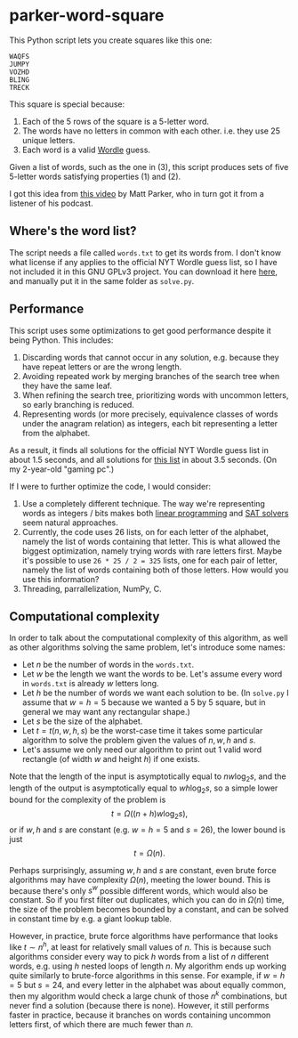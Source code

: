 # parker-word-square

This Python script lets you create squares like this one:
```
WAQFS
JUMPY
VOZHD
BLING
TRECK
```
This square is special because:
1) Each of the 5 rows of the square is a 5-letter word.
2) The words have no letters in common with each other. i.e. they use 25 unique letters.
3) Each word is a valid [Wordle](https://www.nytimes.com/games/wordle/index.html) guess.

Given a list of words, such as the one in (3), this script produces sets of five 5-letter words satisfying properties (1) and (2).

I got this idea from [this video](https://youtu.be/_-AfhLQfb6w) by Matt Parker, who in turn got it from a listener of his podcast.

## Where's the word list?

The script needs a file called `words.txt` to get its words from. I don't know what license if any applies to the official NYT Wordle guess list, so I have not included it in this GNU GPLv3 project. You can download it here [here](https://github.com/tabatkins/wordle-list), and manually put it in the same folder as `solve.py`.

## Performance

This script uses some optimizations to get good performance despite it being Python. This includes:
1) Discarding words that cannot occur in any solution, e.g. because they have repeat letters or are the wrong length.
2) Avoiding repeated work by merging branches of the search tree when they have the same leaf.
3) When refining the search tree, prioritizing words with uncommon letters, so early branching is reduced.
4) Representing words (or more precisely, equivalence classes of words under the anagram relation) as integers, each bit representing a letter from the alphabet.

As a result, it finds all solutions for the official NYT Wordle guess list in about 1.5 seconds, and all solutions for [this list](https://github.com/dwyl/english-words/blob/master/words_alpha.txt) in about 3.5 seconds. (On my 2-year-old "gaming pc".)

If I were to further optimize the code, I would consider:
1) Use a completely different technique. The way we're representing words as integers / bits makes both [linear programming](https://en.wikipedia.org/wiki/Linear_programming) and [SAT solvers](https://en.wikipedia.org/wiki/SAT_solver) seem natural approaches.
2) Currently, the code uses 26 lists, on for each letter of the alphabet, namely the list of words containing that letter. This is what allowed the biggest optimization, namely trying words with rare letters first. Maybe it's possible to use ```26 * 25 / 2 = 325``` lists, one for each pair of letter, namely the list of words containing both of those letters. How would you use this information?
3) Threading, parrallelization, NumPy, C.

## Computational complexity

In order to talk about the computational complexity of this algorithm, as well as other algorithms solving the same problem, let's introduce some names:
- Let $n$ be the number of words in the `words.txt`.
- Let $w$ be the length we want the words to be. Let's assume every word in `words.txt` is already $w$ letters long.
- Let $h$ be the number of words we want each solution to be. (In `solve.py` I assume that $w = h = 5$ because we wanted a 5 by 5 square, but in general we may want any rectangular shape.)
- Let $s$ be the size of the alphabet.
- Let $t = t(n, w, h, s)$ be the worst-case time it takes some particular algorithm to solve the problem given the values of $n, w, h$ and $s$. 
- Let's assume we only need our algorithm to print out 1 valid word rectangle (of width $w$ and height $h$) if one exists.

Note that the length of the input is asymptotically equal to $nw\log_2s$, and the length of the output is asymptotically equal to $wh\log_2s$, so a simple lower bound for the complexity of the problem is $$t = \Omega((n+h)w\log_2s),$$ or if $w, h$ and $s$ are constant (e.g. $w=h=5$ and $s=26$), the lower bound is just $$t = \Omega(n).$$

Perhaps surprisingly, assuming $w, h$ and $s$ are constant, even brute force algorithms may have complexity $\Omega(n)$, meeting the lower bound. This is because there's only $s^w$ possible different words, which would also be constant. So if you first filter out duplicates, which you can do in $\Omega(n)$ time, the size of the problem becomes bounded by a constant, and can be solved in constant time by e.g. a giant lookup table.

However, in practice, brute force algorithms have performance that looks like $t \sim n^h$, at least for relatively small values of $n$. This is because such algorithms consider every way to pick $h$ words from a list of $n$ different words, e.g. using $h$ nested loops of length $n$. My algorithm ends up working quite similarly to brute-force algorithms in this sense. For example, if $w = h = 5$ but $s=24,$ and every letter in the alphabet was about equally common, then my algorithm would check a large chunk of those $n^k$ combinations, but never find a solution (because there is none). However, it still performs faster in practice, because it branches on words containing uncommon letters first, of which there are much fewer than $n$.
